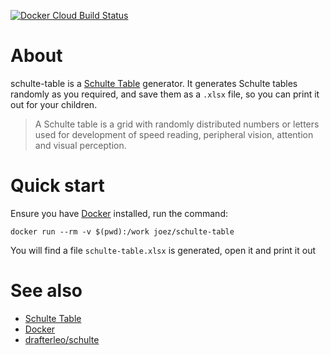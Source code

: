 [![Docker Cloud Build Status](https://img.shields.io/docker/cloud/build/joez/ptk)](https://hub.docker.com/r/joez/schulte-table/builds)

# About
schulte-table is a [Schulte Table] generator. It generates Schulte tables randomly as you required, and save them as a `.xlsx` file, so you can print it out for your children.

> A Schulte table is a grid with randomly distributed numbers or letters used for development of speed reading, peripheral vision, attention and visual perception.

# Quick start

Ensure you have [Docker][] installed, run the command:

    docker run --rm -v $(pwd):/work joez/schulte-table

You will find a file `schulte-table.xlsx` is generated, open it and print it out
# See also

* [Schulte Table]
* [Docker]
* [drafterleo/schulte]

[Schulte Table]: https://handwiki.org/wiki/Schulte_table
[Docker]: https://www.docker.com/
[drafterleo/schulte]: https://drafterleo.github.io/schulte/